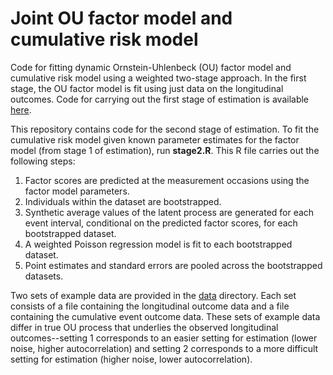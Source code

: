 # Joint OU factor model and cumulative risk model
Code for fitting dynamic Ornstein-Uhlenbeck (OU) factor model and cumulative risk model using a weighted two-stage approach.  In the first stage, the OU factor model is fit using just data on the longitudinal outcomes.  Code for carrying out the first stage of estimation is available [here](https://github.com/madelineabbott/OUF).

This repository contains code for the second stage of estimation.  To fit the cumulative risk model given known parameter estimates for the factor model (from stage 1 of estimation), run **stage2.R**.  This R file carries out the following steps:

1. Factor scores are predicted at the measurement occasions using the factor model parameters.
2. Individuals within the dataset are bootstrapped.
3. Synthetic average values of the latent process are generated for each event interval, conditional on the predicted factor scores, for each bootstrapped dataset.
4. A weighted Poisson regression model is fit to each bootstrapped dataset.
5. Point estimates and standard errors are pooled across the bootstrapped datasets.

Two sets of example data are provided in the [data](/data) directory.  Each set consists of a file containing the longitudinal outcome data and a file containing the cumulative event outcome data.  These sets of example data differ in true OU process that underlies the observed longitudinal outcomes--setting 1 corresponds to an easier setting for estimation (lower noise, higher autocorrelation) and setting 2 corresponds to a more difficult setting for estimation (higher noise, lower autocorrelation).
